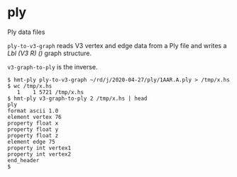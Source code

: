 # ply

Ply data files

`ply-to-v3-graph` reads V3 vertex and edge data from a Ply file and writes a _Lbl (V3 R) ()_ graph structure.

`v3-graph-to-ply` is the inverse.

~~~~
$ hmt-ply ply-to-v3-graph ~/rd/j/2020-04-27/ply/1AAR.A.ply > /tmp/x.hs
$ wc /tmp/x.hs
   1    1 5721 /tmp/x.hs
$ hmt-ply v3-graph-to-ply 2 /tmp/x.hs | head
ply
format ascii 1.0
element vertex 76
property float x
property float y
property float z
element edge 75
property int vertex1
property int vertex2
end_header
$
~~~~
